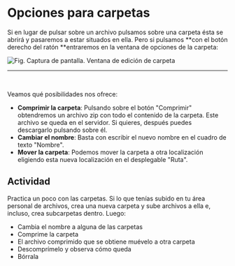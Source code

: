 
# Opciones para carpetas

Si en lugar de pulsar sobre un archivo pulsamos sobre una carpeta ésta se abrirá y pasaremos a estar situados en ella. Pero si pulsamos **con el botón derecho del ratón **entraremos en la ventana de opciones de la carpeta:

![Fig. Captura de pantalla. Ventana de edición de carpeta](/assets/Selección_136.png)
****

 

Veamos qué posibilidades nos ofrece:


- **Comprimir la carpeta**: Pulsando sobre el botón "Comprimir" obtendremos un archivo zip con todo el contenido de la carpeta. Este archivo se queda en el servidor. Si quieres, después puedes descargarlo pulsando sobre él.
- **Cambiar el nombre**: Basta con escribir el nuevo nombre en el cuadro de texto "Nombre".
- **Mover la carpeta**: Podemos mover la carpeta a otra localización eligiendo esta nueva localización en el desplegable "Ruta".

## Actividad

Practica un poco con las carpetas. Si lo que tenías subido en tu área personal de archivos, crea una nueva carpeta y sube archivos a ella e, incluso, crea subcarpetas dentro. Luego:

- Cambia el nombre a alguna de las carpetas
- Comprime la carpeta
- El archivo comprimido que se obtiene muévelo a otra carpeta
- Descomprímelo y observa cómo queda
- Bórrala
